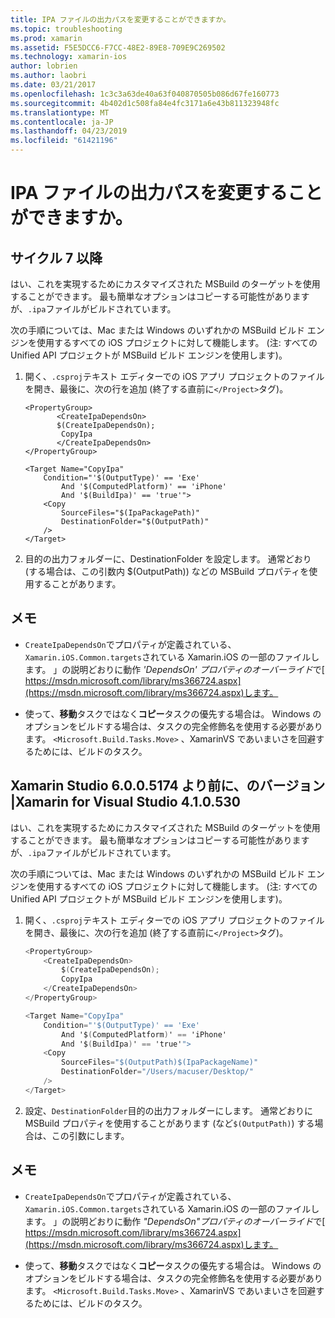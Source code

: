 ```yaml
---
title: IPA ファイルの出力パスを変更することができますか。
ms.topic: troubleshooting
ms.prod: xamarin
ms.assetid: F5E5DCC6-F7CC-48E2-89E8-709E9C269502
ms.technology: xamarin-ios
author: lobrien
ms.author: laobri
ms.date: 03/21/2017
ms.openlocfilehash: 1c3c3a63de40a63f040870505b086d67fe160773
ms.sourcegitcommit: 4b402d1c508fa84e4fc3171a6e43b811323948fc
ms.translationtype: MT
ms.contentlocale: ja-JP
ms.lasthandoff: 04/23/2019
ms.locfileid: "61421196"
---
```

# <a name="can-i-change-the-output-path-of-the-ipa-file"></a>IPA ファイルの出力パスを変更することができますか。

## <a name="for-cycle-7-and-higher"></a>サイクル 7 以降
はい、これを実現するためにカスタマイズされた MSBuild のターゲットを使用することができます。 最も簡単なオプションはコピーする可能性がありますが、`.ipa`ファイルがビルドされています。

次の手順については、Mac または Windows のいずれかの MSBuild ビルド エンジンを使用するすべての iOS プロジェクトに対して機能します。 (注: すべての Unified API プロジェクトが MSBuild ビルド エンジンを使用します)。

1. 開く、`.csproj`テキスト エディターでの iOS アプリ プロジェクトのファイルを開き、最後に、次の行を追加 (終了する直前に`</Project>`タグ)。
    
    ```
    <PropertyGroup>
           <CreateIpaDependsOn>
           $(CreateIpaDependsOn);
            CopyIpa
           </CreateIpaDependsOn>
    </PropertyGroup>
    
    <Target Name="CopyIpa"
        Condition="'$(OutputType)' == 'Exe'
            And '$(ComputedPlatform)' == 'iPhone'
            And '$(BuildIpa)' == 'true'">
        <Copy
            SourceFiles="$(IpaPackagePath)"
            DestinationFolder="$(OutputPath)"
        />
    </Target>
    ```

2. 目的の出力フォルダーに、DestinationFolder を設定します。 通常どおり (する場合は、この引数内 $(OutputPath)) などの MSBuild プロパティを使用することがあります。

## <a name="notes"></a>メモ
- `CreateIpaDependsOn`でプロパティが定義されている、`Xamarin.iOS.Common.targets`されている Xamarin.iOS の一部のファイルします。 」の説明どおりに動作 *'DependsOn' プロパティのオーバーライド*で[ https://msdn.microsoft.com/library/ms366724.aspx](https://msdn.microsoft.com/library/ms366724.aspx)します。

- 使って、**移動**タスクではなく**コピー**タスクの優先する場合は。 Windows のオプションをビルドする場合は、タスクの完全修飾名を使用する必要があります。 `<Microsoft.Build.Tasks.Move>` 、XamarinVS であいまいさを回避するためには、ビルドのタスク。

## <a name="for-versions-before-xamarin-studio-6005174--xamarin-for-visual-studio-410530"></a>Xamarin Studio 6.0.0.5174 より前に、のバージョン |Xamarin for Visual Studio 4.1.0.530

はい、これを実現するためにカスタマイズされた MSBuild のターゲットを使用することができます。 最も簡単なオプションはコピーする可能性がありますが、`.ipa`ファイルがビルドされています。

次の手順については、Mac または Windows のいずれかの MSBuild ビルド エンジンを使用するすべての iOS プロジェクトに対して機能します。 (注: すべての Unified API プロジェクトが MSBuild ビルド エンジンを使用します)。

1. 開く、`.csproj`テキスト エディターでの iOS アプリ プロジェクトのファイルを開き、最後に、次の行を追加 (終了する直前に`</Project>`タグ)。

    ```csharp
    <PropertyGroup>
        <CreateIpaDependsOn>
            $(CreateIpaDependsOn);
            CopyIpa
        </CreateIpaDependsOn>
    </PropertyGroup>
    
    <Target Name="CopyIpa"
        Condition="'$(OutputType)' == 'Exe'
            And '$(ComputedPlatform)' == 'iPhone'
            And '$(BuildIpa)' == 'true'">
        <Copy
            SourceFiles="$(OutputPath)$(IpaPackageName)"
            DestinationFolder="/Users/macuser/Desktop/"
        />
    </Target>
    ```

2. 設定、`DestinationFolder`目的の出力フォルダーにします。 通常どおりに MSBuild プロパティを使用することがあります (など`$(OutputPath)`) する場合は、この引数にします。

## <a name="notes"></a>メモ
- `CreateIpaDependsOn`でプロパティが定義されている、`Xamarin.iOS.Common.targets`されている Xamarin.iOS の一部のファイルします。 」の説明どおりに動作 *"DependsOn"プロパティのオーバーライド*で[ https://msdn.microsoft.com/library/ms366724.aspx](https://msdn.microsoft.com/library/ms366724.aspx)します。

- 使って、**移動**タスクではなく**コピー**タスクの優先する場合は。 Windows のオプションをビルドする場合は、タスクの完全修飾名を使用する必要があります。 `<Microsoft.Build.Tasks.Move>` 、XamarinVS であいまいさを回避するためには、ビルドのタスク。
